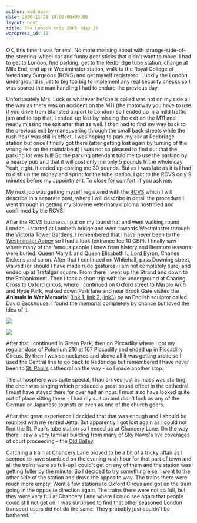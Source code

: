 ```yaml
---
author: mcdragon
date: 2006-11-28 19:00:00+00:00
layout: post
title: The London trip 2006 (day 2)
wordpress_id: 11
---
```


OK, this time it was for real. No more messing about with strange-side-of-the-steering-wheel car and funny gear sticks that didn't want to move. I had to get to London, find parking, get to the Redbridge tube station, change at Mile End, end up in Westiminster station, walk to the Royal College of Veterinary Surgeons (RCVS) and get myself registered. Luckily the London underground is just to big too big to implement any real security checks so I was spared the man handling I had to endure the previous day.


Unfortunately Mrs. Luck or whatever he/she is called was not on my side all the way as there was an accident on the M11 (the motorway you have to use if you drive from Stansted airport to London) so I ended up in a mild traffic jam and to top that, I ended-up lost by missing the exit on the M11 and nearly missing the exit after that as well. I then had to find my way back to the previous exit by maneuvering through the small back streets while the rush hour was still in effect. I was hoping to park my car at Redbridge station but once I finally got there (after getting lost again by turning of the wrong exit on the roundabout) I was not so pleased to find out that the parking lot was full! So the parking attendant told me to use the parking by a nearby pub and that it will cost only me only 5 pounds fr the whole day. Yeah, right. It ended up costing me 30 pounds. But as I was late as it is I had to dish up the money and sprint for the tube station. I got to the RCVS only 9 minutes before my appointment. To close for comfort, if you ask me.

My next job was getting myself registered with the [RCVS](https://www.rcvs.org.uk) which I will describe in a separate post, where I will describe in detail the procedure I went through in getting my Slovene veterinary diploma nostrified and confirmed by the RCVS.


After the RCVS business I put on my tourist hat and went walking round London. I started at Lambeth bridge and went towards Westminster through the [Victoria Tower Gardens](https://en.wikipedia.org/wiki/Victoria_Tower_Gardens). I remembered that I have never been to the [Westminster Abbey](https://www.westminster-abbey.org/) so I had a look (entrance fee 10 GBP). I finally saw where many of the famous people I knew from history and literature lessons were buried: Queen Mary I. and Queen Elisabeth I., Lord Byron, Charles Dickens and so on. After that I continued on Whitehall, pass Downing street, waived (or should I have made rude gestures, I am not completely sure) and ended up at Trafalgar square. From there I went up the Strand and down to the Embankment. Then I took a short trip with the underground at Charing Cross to Oxford circus, where I continued on Oxford street to Marble Arch and Hyde Park, walked down Park lane and near Brook Gate visited the **Animals in War Memorial** ([link 1](https://news.bbc.co.uk/2/hi/uk_news/4037873.stm), [link 2](https://www.indielondon.co.uk/events/att_animals_warmemorial.html), [link3](https://www.gardenvisit.com/landscape/london/lguide/animals-war-memorial.htm)) by an English sculptor called David Backhouse. I found the memorial completely by chance but loved the idea of it.

![](https://img.mcdowell.si/2008/08/animalsinwarmemorial-1.jpg)

![](https://img.mcdowell.si/2008/08/screenhunter11-1.jpg)


After that I continued in Green Park, then on Piccadilly where I got my regular dose of Polonium 210 at 167 Piccadilly and ended up in Piccadilly Circus. By then I was so nackered and above all it was getting arctic so I used the Central line to go back to Redbridge but remembered I have never been to [St. Paul's](https://en.wikipedia.org/wiki/St_Paul%27s_Cathedral) cathedral on the way - so I made another stop.


The atmosphere was quite special, I had arrived just as mass was starting, the choir was singing which produced a great sound effect in the cathedral. I must have stayed there for over half an hour. I must also have looked quite out of place sitting there - I had my suit on and didn't look as any of the German or Japanese tourists or even as one of the church goers.


After that great experience I decided that that was enough and I should be reunited with my rented Jetta. But apparently I got lost again as I could not find the St. Paul's tube station so I ended up at Chancery Lane. On the way there I saw a very familiar building from many of Sky News's live coverages of court proceeding - the [Old Bailey](https://en.wikipedia.org/wiki/Old_Bailey).

Catching a train at Chancery Lane proved to be a bit of a tricky affair as I seemed to have stumbled on the evening rush hour for that part of town and all the trains were so full-up I could't get on any of them and the station was getting fuller by the minute. So I decided to try something else: I went to the other side of the station and drove the opposite way. The trains there were much more empty. Went a few stations to Oxford Circus and got on the train going in the opposite direction again. The trains there were not so full, but they were very full at Chancery Lane where I could see again that people could still not get on. I was surprised to find that other seasoned London transport users did not do the same. They probably just couldn't be bothered.
